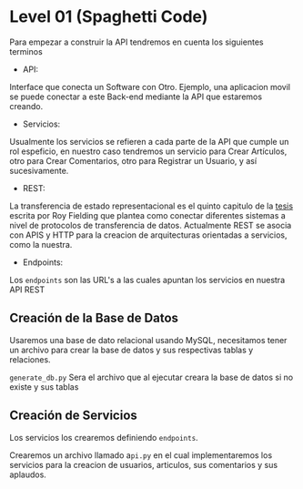 # Level 01 (Spaghetti Code)

Para empezar a construir la API tendremos en cuenta los siguientes terminos

* API:

Interface que conecta un Software con Otro. Ejemplo, una aplicacion movil se puede conectar a este Back-end mediante la API que estaremos creando.

* Servicios:

Usualmente los servicios se refieren a cada parte de la API que cumple un rol espeficio, en nuestro caso tendremos un servicio para Crear Artículos, otro para Crear Comentarios, otro para Registrar un Usuario, y así sucesivamente.

* REST:

La transferencia de estado representacional es el quinto capitulo de la [tesis](https://www.ics.uci.edu/~fielding/pubs/dissertation/top.htm) escrita por Roy Fielding que plantea como conectar diferentes sistemas a nivel de protocolos de transferencia de datos. Actualmente REST se asocia con APIS y HTTP para la creacion de arquitecturas orientadas a servicios, como la nuestra.

* Endpoints:

Los `endpoints` son las URL's a las cuales apuntan los servicios en nuestra API REST

## Creación de la Base de Datos

Usaremos una base de dato relacional usando MySQL, necesitamos tener un archivo para crear la base de datos y sus respectivas tablas y relaciones.


`generate_db.py` Sera el archivo que al ejecutar creara la base de datos si no existe y sus tablas

## Creación de Servicios

Los servicios los crearemos definiendo `endpoints`.

Crearemos un archivo llamado a`pi.py` en el cual implementaremos los servicios para la creacion de usuarios, articulos, sus comentarios y sus aplaudos.
